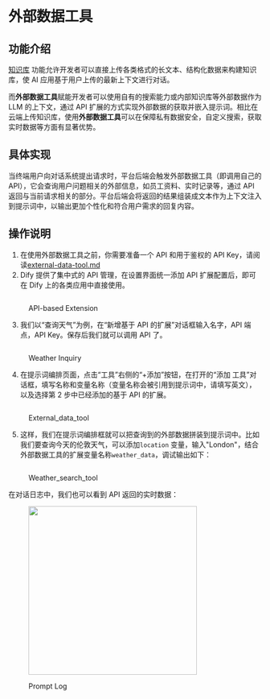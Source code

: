 # 外部数据工具

## 功能介绍

[知识库](/user-guide/knowledge-base/knowledge-base-creation/upload-documents) 功能允许开发者可以直接上传各类格式的长文本、结构化数据来构建知识库，使 AI 应用基于用户上传的最新上下文进行对话。

而**外部数据工具**赋能开发者可以使用自有的搜索能力或内部知识库等外部数据作为 LLM 的上下文，通过 API 扩展的方式实现外部数据的获取并嵌入提示词。相比在云端上传知识库，使用**外部数据工具**可以在保障私有数据安全，自定义搜索，获取实时数据等方面有显著优势。

## 具体实现

当终端用户向对话系统提出请求时，平台后端会触发外部数据工具（即调用自己的 API），它会查询用户问题相关的外部信息，如员工资料、实时记录等，通过 API 返回与当前请求相关的部分。平台后端会将返回的结果组装成文本作为上下文注入到提示词中，以输出更加个性化和符合用户需求的回复内容。

## 操作说明

1. 在使用外部数据工具之前，你需要准备一个 API 和用于鉴权的 API Key，请阅读[external-data-tool.md](../extension/api-based-extension/external-data-tool.md "mention")
2. Dify 提供了集中式的 API 管理，在设置界面统一添加 API 扩展配置后，即可在 Dify 上的各类应用中直接使用。

<figure><img src="https://assets-docs.dify.ai/dify-enterprise-mintlify/zh_CN/guides/knowledge-base/37827292396877ca167965ccf3b98ff3.png" alt=""><figcaption><p>API-based Extension</p></figcaption></figure>

3. 我们以“查询天气”为例，在“新增基于 API 的扩展”对话框输入名字，API 端点，API Key。保存后我们就可以调用 API 了。

<figure><img src="https://assets-docs.dify.ai/dify-enterprise-mintlify/zh_CN/guides/knowledge-base/905152bc69d94e3e240aef3c513344cb.png" alt=""><figcaption><p>Weather Inquiry</p></figcaption></figure>

4. 在提示词编排页面，点击“工具”右侧的“+添加”按钮，在打开的“添加 工具”对话框，填写名称和变量名称（变量名称会被引用到提示词中，请填写英文），以及选择第 2 步中已经添加的基于 API 的扩展。

<figure><img src="https://assets-docs.dify.ai/dify-enterprise-mintlify/zh_CN/guides/knowledge-base/caaf204151dffef0c86471ac383bd9f8.png" alt=""><figcaption><p>External_data_tool</p></figcaption></figure>

5. 这样，我们在提示词编排框就可以把查询到的外部数据拼装到提示词中。比如我们要查询今天的伦敦天气，可以添加`location` 变量，输入"London"，结合外部数据工具的扩展变量名称`weather_data`，调试输出如下：

<figure><img src="https://assets-docs.dify.ai/dify-enterprise-mintlify/zh_CN/guides/knowledge-base/754285fd156db8eca54bd60ac8e49fa7.jpeg" alt=""><figcaption><p>Weather_search_tool</p></figcaption></figure>

在对话日志中，我们也可以看到 API 返回的实时数据：

<figure><img src="https://assets-docs.dify.ai/dify-enterprise-mintlify/zh_CN/guides/knowledge-base/5239291022f6060dc8ace1f623e4eb3d.jpeg" alt="" width="335"><figcaption><p>Prompt Log</p></figcaption></figure>
